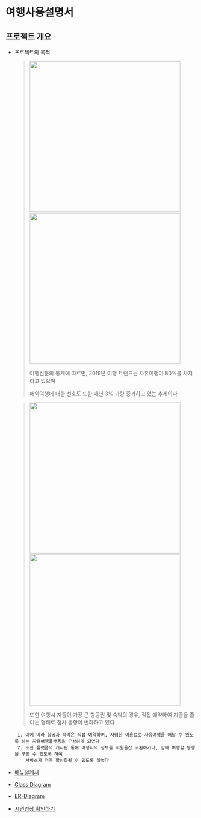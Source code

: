 # 여행사용설명서

## 프로젝트 개요

- 프로젝트의 목적
    > <img src="https://user-images.githubusercontent.com/59815000/81278958-69542000-9091-11ea-812b-ab168b54de50.png" width="400px"> &nbsp; &nbsp; &nbsp; &nbsp; <img src="https://user-images.githubusercontent.com/59815000/81472313-1d8cac80-9232-11ea-8eb4-e6f93fec9cfe.jpg" width="400px">
    >
    > 여행신문의 통계에 따르면, 2019년 여행 트랜드는 자유여행이 80%를 차지하고 있으며
    >
    > 해외여행에 대한 선호도 또한 매년 3% 가량 증가하고 있는 추세이다
    
    
    > <img src="https://user-images.githubusercontent.com/59815000/81490325-1e6a2080-92bc-11ea-9a63-ddbcb00bfb54.jpg" width="400px"> &nbsp; &nbsp; &nbsp; &nbsp; <img src="https://user-images.githubusercontent.com/59815000/81490340-39d52b80-92bc-11ea-8cf2-204ca035f615.jpg" width="400px">
    >
    > 또한 여행시 지출이 가장 큰 항공권 및 숙박의 경우, 직접 예약하여 지출을 줄이는 형태로 점차 동향이 변화하고 있다
    
    
    ```
     1. 이에 따라 항공과 숙박은 직접 예약하며, 저렴한 이용료로 자유여행을 떠날 수 있도록 하는 자유여행플랫폼을 구상하게 되었다
     2. 또한 플랫폼의 게시판 통해 여행지의 정보를 회원들간 교환하거나, 함께 여행할 동행을 구할 수 있도록 하여
        서비스가 더욱 활성화될 수 있도록 하였다
    ```
    
- [메뉴설계서](https://github.com/uniqueHRH/finalProject/blob/master/%EB%A9%94%EB%89%B4%EC%84%A4%EA%B3%84%EC%84%9C.png)
- [Class Diagram](https://github.com/uniqueHRH/finalProject/blob/master/ClassDiagram.png)
- [ER-Diagram](https://github.com/uniqueHRH/finalProject/blob/master/ER-Diagram.png)
- [시연영상 확인하기](https://www.youtube.com/watch?v=7znPfrB_5K4&t=2s)
 
